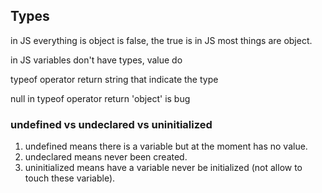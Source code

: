 ## Types
in JS everything is object is false, the true is in JS most things are object. 

in JS variables don't have types, value do 

typeof operator return string that indicate the type 

null in typeof operator return 'object' is bug 

### undefined vs undeclared vs uninitialized
1. undefined means there is a variable but at the moment  has no value.
2. undeclared means never been created.
3. uninitialized means have a variable never be initialized (not allow to touch these variable).
   
